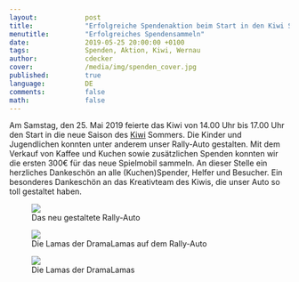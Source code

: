 ```yaml
---
layout:            post
title:             "Erfolgreiche Spendenaktion beim Start in den Kiwi Sommer"
menutitle:         "Erfolgreiches Spendensammeln"
date:              2019-05-25 20:00:00 +0100
tags:              Spenden, Aktion, Kiwi, Wernau 
author:            cdecker
cover:             /media/img/spenden_cover.jpg
published:         true
language:          DE
comments:          false
math:			   false
---
```


Am Samstag, den 25. Mai 2019 feierte das Kiwi von 14.00 Uhr bis 17.00 Uhr den Start in die neue Saison des [Kiwi](http://www.kiwi-wernau.de/) Sommers. Die Kinder und Jugendlichen konnten unter anderem unser Rally-Auto gestalten. Mit dem Verkauf von Kaffee und Kuchen sowie zusätzlichen Spenden konnten wir die ersten 300€ für das neue Spielmobil sammeln. An dieser Stelle ein herzliches Dankeschön an alle (Kuchen)Spender, Helfer und Besucher. Ein besonderes Dankeschön an das Kreativteam des Kiwis, die unser Auto so toll gestaltet haben.

<div class="album">

<figure>
<img src="{{ "/media/img/kiwisommer1.jpg" }}" />
<figcaption>Das neu gestaltete Rally-Auto</figcaption>
</figure>

<figure>
<img src="{{ "/media/img/kiwisommer2.jpg" }}" />
<figcaption>Die Lamas der DramaLamas auf dem Rally-Auto</figcaption>
</figure>

<figure>
<img src="{{ "/media/img/kiwisommer3.jpg" }}" />
<figcaption>Die Lamas der DramaLamas</figcaption>
</figure>

</div>



